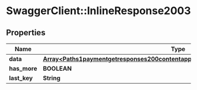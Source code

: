 # SwaggerClient::InlineResponse2003

## Properties
Name | Type | Description | Notes
------------ | ------------- | ------------- | -------------
**data** | [**Array&lt;Paths1paymentgetresponses200contentapplication1jsonschemapropertiesdataitems&gt;**](Paths1paymentgetresponses200contentapplication1jsonschemapropertiesdataitems.md) |  | [optional] 
**has_more** | **BOOLEAN** |  | [optional] 
**last_key** | **String** |  | [optional] 


